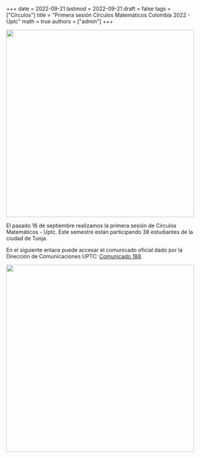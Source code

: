 +++
date      = 2022-09-21
lastmod   = 2022-09-21
draft     = false
tags      = ["Círculos"]
title     = "Primera sesión Círculos Matemáticos Colombia 2022 - Uptc"
math      = true
authors   = ["admin"]
+++

<img src="https://matematicas.netlify.app/img/2022-09-16-Circulos2.jpeg"  width="500"/>

El pasado 16 de septiembre realizamos la primera sesión de Círculos Matemáticos - Uptc. Este semestre están participando 38 estudiantes de la ciudad de Tunja. 


En el siguiente enlace puede accesar el comunicado oficial dado por la Dirección de Comunicaciones UPTC: [Comunicado 188](https://www.uptc.edu.co/sitio/portal/cal_not_eve/noticias/det/Escuela-de-Matematicas-y-Estadistica-de-la-UPTC-inicio-Circulos-Matematicos-del-semestre/).


<img src="https://matematicas.netlify.app/img/2022-09-16-Circulos.jpeg"  width="500"/>
